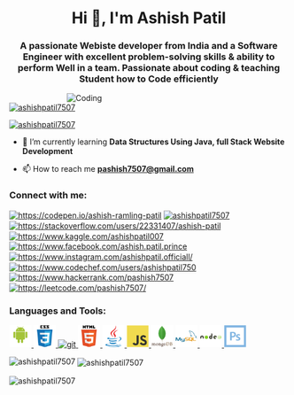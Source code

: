 

<h1 align="center">Hi 👋, I'm Ashish Patil</h1>
<h3 align="center">A passionate Webiste developer from India and a Software Engineer with excellent problem-solving skills & ability to perform Well in a team. Passionate about coding & teaching Student how to Code efficiently</h3>

<img align="right" alt="Coding" width="400" src="https://cdn.dribbble.com/users/1059583/screenshots/4171367/coding-freak.gif">

<p align="left"> <a href="https://github.com/ryo-ma/github-profile-trophy"><img src="https://github-profile-trophy.vercel.app/?username=ashishpatil7507" alt="ashishpatil7507" /></a> </p>

<p align="left"> <a href="https://twitter.com/ashishpatil7507" target="blank"><img src="https://img.shields.io/twitter/follow/ashishpatil7507?logo=twitter&style=for-the-badge" alt="ashishpatil7507" /></a> </p>

- 🌱 I’m currently learning **Data Structures Using Java, full Stack Website Development**

- 📫 How to reach me **pashish7507@gmail.com**

<h3 align="left">Connect with me:</h3>
<p align="left">
<a href="https://codepen.io/https://codepen.io/ashish-ramling-patil" target="blank"><img align="center" src="https://raw.githubusercontent.com/rahuldkjain/github-profile-readme-generator/master/src/images/icons/Social/codepen.svg" alt="https://codepen.io/ashish-ramling-patil" height="30" width="40" /></a>
<a href="https://twitter.com/ashishpatil7507" target="blank"><img align="center" src="https://raw.githubusercontent.com/rahuldkjain/github-profile-readme-generator/master/src/images/icons/Social/twitter.svg" alt="ashishpatil7507" height="30" width="40" /></a>
<a href="https://stackoverflow.com/users/https://stackoverflow.com/users/22331407/ashish-patil" target="blank"><img align="center" src="https://raw.githubusercontent.com/rahuldkjain/github-profile-readme-generator/master/src/images/icons/Social/stack-overflow.svg" alt="https://stackoverflow.com/users/22331407/ashish-patil" height="30" width="40" /></a>
<a href="https://kaggle.com/https://www.kaggle.com/ashishpatil007" target="blank"><img align="center" src="https://raw.githubusercontent.com/rahuldkjain/github-profile-readme-generator/master/src/images/icons/Social/kaggle.svg" alt="https://www.kaggle.com/ashishpatil007" height="30" width="40" /></a>
<a href="https://fb.com/https://www.facebook.com/ashish.patil.prince" target="blank"><img align="center" src="https://raw.githubusercontent.com/rahuldkjain/github-profile-readme-generator/master/src/images/icons/Social/facebook.svg" alt="https://www.facebook.com/ashish.patil.prince" height="30" width="40" /></a>
<a href="https://instagram.com/https://www.instagram.com/ashishpatil.officiall/" target="blank"><img align="center" src="https://raw.githubusercontent.com/rahuldkjain/github-profile-readme-generator/master/src/images/icons/Social/instagram.svg" alt="https://www.instagram.com/ashishpatil.officiall/" height="30" width="40" /></a>
<a href="https://www.codechef.com/users/https://www.codechef.com/users/ashishpatil750" target="blank"><img align="center" src="https://cdn.jsdelivr.net/npm/simple-icons@3.1.0/icons/codechef.svg" alt="https://www.codechef.com/users/ashishpatil750" height="30" width="40" /></a>
<a href="https://www.hackerrank.com/https://www.hackerrank.com/pashish7507" target="blank"><img align="center" src="https://raw.githubusercontent.com/rahuldkjain/github-profile-readme-generator/master/src/images/icons/Social/hackerrank.svg" alt="https://www.hackerrank.com/pashish7507" height="30" width="40" /></a>
<a href="https://www.leetcode.com/https://leetcode.com/pashish7507/" target="blank"><img align="center" src="https://raw.githubusercontent.com/rahuldkjain/github-profile-readme-generator/master/src/images/icons/Social/leet-code.svg" alt="https://leetcode.com/pashish7507/" height="30" width="40" /></a>
</p>

<h3 align="left">Languages and Tools:</h3>
<p align="left"> <a href="https://developer.android.com" target="_blank" rel="noreferrer"> <img src="https://raw.githubusercontent.com/devicons/devicon/master/icons/android/android-original-wordmark.svg" alt="android" width="40" height="40"/> </a> <a href="https://www.w3schools.com/css/" target="_blank" rel="noreferrer"> <img src="https://raw.githubusercontent.com/devicons/devicon/master/icons/css3/css3-original-wordmark.svg" alt="css3" width="40" height="40"/> </a> <a href="https://git-scm.com/" target="_blank" rel="noreferrer"> <img src="https://www.vectorlogo.zone/logos/git-scm/git-scm-icon.svg" alt="git" width="40" height="40"/> </a> <a href="https://www.w3.org/html/" target="_blank" rel="noreferrer"> <img src="https://raw.githubusercontent.com/devicons/devicon/master/icons/html5/html5-original-wordmark.svg" alt="html5" width="40" height="40"/> </a> <a href="https://www.java.com" target="_blank" rel="noreferrer"> <img src="https://raw.githubusercontent.com/devicons/devicon/master/icons/java/java-original.svg" alt="java" width="40" height="40"/> </a> <a href="https://developer.mozilla.org/en-US/docs/Web/JavaScript" target="_blank" rel="noreferrer"> <img src="https://raw.githubusercontent.com/devicons/devicon/master/icons/javascript/javascript-original.svg" alt="javascript" width="40" height="40"/> </a> <a href="https://www.mongodb.com/" target="_blank" rel="noreferrer"> <img src="https://raw.githubusercontent.com/devicons/devicon/master/icons/mongodb/mongodb-original-wordmark.svg" alt="mongodb" width="40" height="40"/> </a> <a href="https://www.mysql.com/" target="_blank" rel="noreferrer"> <img src="https://raw.githubusercontent.com/devicons/devicon/master/icons/mysql/mysql-original-wordmark.svg" alt="mysql" width="40" height="40"/> </a> <a href="https://nodejs.org" target="_blank" rel="noreferrer"> <img src="https://raw.githubusercontent.com/devicons/devicon/master/icons/nodejs/nodejs-original-wordmark.svg" alt="nodejs" width="40" height="40"/> </a> <a href="https://www.photoshop.com/en" target="_blank" rel="noreferrer"> <img src="https://raw.githubusercontent.com/devicons/devicon/master/icons/photoshop/photoshop-line.svg" alt="photoshop" width="40" height="40"/> </a> </p>

<p><img align="left" src="https://github-readme-stats.vercel.app/api/top-langs?username=ashishpatil7507&show_icons=true&locale=en&layout=compact" alt="ashishpatil7507" /></p>

<p>&nbsp;<img align="center" src="https://github-readme-stats.vercel.app/api?username=ashishpatil7507&show_icons=true&locale=en" alt="ashishpatil7507" /></p>

<p><img align="center" src="https://github-readme-streak-stats.herokuapp.com/?user=ashishpatil7507&" alt="ashishpatil7507" /></p>
